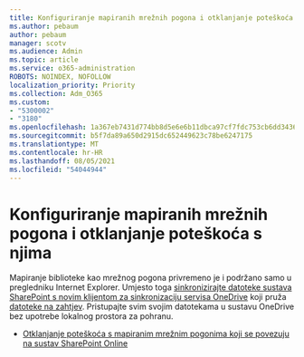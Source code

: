 ```yaml
---
title: Konfiguriranje mapiranih mrežnih pogona i otklanjanje poteškoća s njima
ms.author: pebaum
author: pebaum
manager: scotv
ms.audience: Admin
ms.topic: article
ms.service: o365-administration
ROBOTS: NOINDEX, NOFOLLOW
localization_priority: Priority
ms.collection: Adm_O365
ms.custom:
- "5300002"
- "3180"
ms.openlocfilehash: 1a367eb7431d774bb8d5e6e6b11dbca97cf7fdc753cb6dd34363d6d73f1a9d1c
ms.sourcegitcommit: b5f7da89a650d2915dc652449623c78be6247175
ms.translationtype: MT
ms.contentlocale: hr-HR
ms.lasthandoff: 08/05/2021
ms.locfileid: "54044944"
---
```

# <a name="configure-and-troubleshoot-mapped-network-drives"></a>Konfiguriranje mapiranih mrežnih pogona i otklanjanje poteškoća s njima

Mapiranje biblioteke kao mrežnog pogona privremeno je i podržano samo u pregledniku Internet Explorer. Umjesto toga [sinkronizirajte datoteke sustava SharePoint s novim klijentom za sinkronizaciju servisa OneDrive](https://support.office.com/article/6de9ede8-5b6e-4503-80b2-6190f3354a88) koji pruža [datoteke na zahtjev](https://support.office.com/article/0e6860d3-d9f3-4971-b321-7092438fb38e). Pristupajte svim svojim datotekama u sustavu OneDrive bez upotrebe lokalnog prostora za pohranu.

- [Otklanjanje poteškoća s mapiranim mrežnim pogonima koji se povezuju na sustav SharePoint Online](https://docs.microsoft.com/sharepoint/support/administration/troubleshoot-mapped-network-drives)
